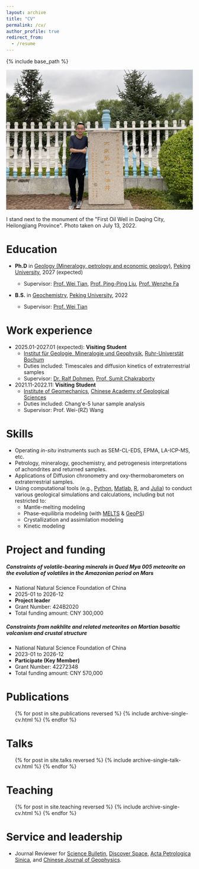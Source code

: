 ```yaml
---
layout: archive
title: "CV"
permalink: /cv/
author_profile: true
redirect_from:
  - /resume
---
```


{% include base_path %}

![I stand next to the monument to the "First Oil Well in Daqing City, Heilongjiang Province". Photo taken on July 13, 2022.](cv_profile.jpg)

I stand next to the monument of the "First Oil Well in Daqing City, Heilongjiang Province". Photo taken on July 13, 2022.

Education
======
* **Ph.D** in [Geology (Mineralogy, petrology and economic geology)](https://sess.pku.edu.cn/), [Peking University](https://www.pku.edu.cn/), 2027 (expected)
  * Supervisor: [Prof. Wei Tian](https://sess.pku.edu.cn/info/1152/1849.htm), [Prof. Ping-Ping Liu](https://sess.pku.edu.cn/info/1152/1855.htm), [Prof. Wenzhe Fa](https://sess.pku.edu.cn/info/1157/2008.htm)

* **B.S.** in [Geochemistry](https://sess.pku.edu.cn/), [Peking University](https://www.pku.edu.cn/), 2022
  * Supervisor: [Prof. Wei Tian](https://sess.pku.edu.cn/info/1152/1849.htm)


Work experience
======
* 2025.01-2027.01 (expected): **Visiting Student**
  * [Institut für Geologie, Mineralogie und Geophysik](https://www.geo.ruhr-uni-bochum.de/), [Ruhr-Universtät Bochum](https://www.ruhr-uni-bochum.de/de)
  * Duties included: Timescales and diffusion kinetics of extraterrestrial samples
  * Supervisor: [Dr. Ralf Dohmen](https://www.geo.ruhr-uni-bochum.de/arbeitsrichtungen/petrologie-und-geochemie/personal/dr-ralf-dohmen), [Prof. Sumit Chakraborty](https://www.geo.ruhr-uni-bochum.de/arbeitsrichtungen/petrologie-und-geochemie/personal/prof-sumit-chakraborty)
* 2021.11-2022.11: **Visiting Student**
  * [Institute of Geomechanics](https://www.igm.cgs.gov.cn/), [Chinese Academy of Geological Sciences](http://www.cags.cgs.gov.cn/)
  * Duties included: Chang'e-5 lunar sample analysis
  * Supervisor: Prof. Wei-(RZ) Wang


Skills
======
* Operating *in-situ* instruments such as SEM-CL-EDS, EPMA, LA-ICP-MS, etc.
* Petrology, mineralogy, geochemistry, and petrogenesis interpretations of achondrites and returned samples.
* Applications of Diffusion chronometry and oxy-thermobarometers on  extraterrestrial samples.
* Using computational tools (e.g., [Python](https://www.python.org/), [Matlab](https://www.mathworks.com/products/matlab.html), [R](https://www.r-project.org/), and [Julia](https://julialang.org/)) to conduct various geological simulations and calculations, including but not restricted to:
  * Mantle-melting modeling
  * Phase-equilibria modeling (with [MELTS](https://melts.ofm-research.org/) & [GeoPS](http://www.geops.org/en-us/))
  * Crystallization and assimilation modeling
  * Kinetic modeling


# Project and funding

##### Constraints of volatile-bearing minerals in Qued Mya 005 meteorite on the evolution of volatiles in the Amazonian period on Mars

- National Natural Science Foundation of China
- 2025-01 to 2026-12
- **Project leader**
- Grant Number: 424B2020
- Total funding amount: CNY 300,000

##### Constraints from nakhlite and related meteorites on Martian basaltic volcanism and crustal structure

- National Natural Science Foundation of China
- 2023-01 to 2026-12
- **Participate (Key Member)**
- Grant Number: 42272348
- Total funding amount: CNY 570,000

Publications
======
  <ul>{% for post in site.publications reversed %}
    {% include archive-single-cv.html %}
  {% endfor %}</ul>

Talks
======
  <ul>{% for post in site.talks reversed %}
    {% include archive-single-talk-cv.html  %}
  {% endfor %}</ul>

Teaching
======
  <ul>{% for post in site.teaching reversed %}
    {% include archive-single-cv.html %}
  {% endfor %}</ul>

Service and leadership
======
* Journal Reviewer for [Science Bulletin](https://www.sciencedirect.com/journal/science-bulletin), [Discover Space](https://link.springer.com/journal/11038), [Acta Petrologica Sinica](http://www.ysxb.ac.cn/en/aps), and [Chinese Journal of Geophysics](http://en.dzkx.org/cjg).
